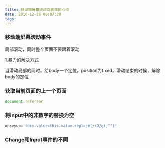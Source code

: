 ```yaml
---
title: 移动端屏幕滚动及表单的心得
date: 2016-12-26 09:07:20
tags:
---
```


### 移动端屏幕滚动事件

局部滚动，同时整个页面不要跟着滚动

1.暴力的解决方式

当滑动局部的同时，给body一个定位，position为fixed，滑动结束的时候，解除body的定位

### 获取当前页面的上一个页面

```javascript
document.referrer
```

### 将input中的非数字的替换为空

```javascript
onkeyup='this.value=this.value.replace(/\D/gi,"")'
```

### Change和Input事件的不同



